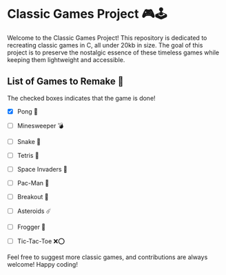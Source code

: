 # Classic Games Project 🎮🕹

Welcome to the Classic Games Project! This repository is dedicated to recreating classic games in C, all under 20kb in size. The goal of this project is to preserve the nostalgic essence of these timeless games while keeping them lightweight and accessible.

## List of Games to Remake 📝

The checked boxes indicates that the game is done!

- [x] Pong 🏓
- [ ] Minesweeper 💣
- [ ] Snake 🐍
- [ ] Tetris 🧱
- [ ] Space Invaders 👾
- [ ] Pac-Man 👻
- [ ] Breakout 🌟
- [ ] Asteroids ☄️
- [ ] Frogger 🐸
- [ ] Tic-Tac-Toe ❌⭕️


Feel free to suggest more classic games, and contributions are always welcome! Happy coding!
